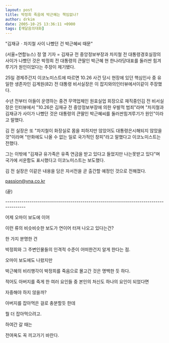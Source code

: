 ```yaml
---
layout: post
title: 박정희 죽음에 박근혜는 책임없나?
author: drkim
date: 2005-10-25 13:36:11 +0900
tags: [깨달음의대화]
---
```

"김재규ㆍ차지철 사이 나빴던 건 박근혜씨 때문"
  

  
(서울=연합뉴스) 정 열 기자 = 김재규 전 중앙정보부장과 차지철 전 대통령경호실장의 사이가 나빴던 것은 박정희 전 대통령의 큰딸인 박근혜 현 한나라당대표를 둘러싼 힘겨루기가 원인이었다는 주장이 제기됐다.
  

  
25일 경제주간지 이코노미스트에 따르면 10.26 사건 당시 현장에 있던 핵심인사 중 유일한 생존자인 김계원(82) 전 대통령 비서실장은 이 잡지와의인터뷰에서이같이 주장했다.
  

  
수년 전부터 아들이 운영하는 중견 무역업체인 원효실업 회장으로 재직중인김 전 비서실장은 인터뷰에서 "10.26은 김재규 전 중앙정보부장에 의한 우발적 범죄"라며 "차지철과 김재규가 사이가 나빴던 것은 대통령의 큰딸인 박근혜씨를 둘러싼힘겨루기가 원인"이라고 말했다.
  

  
김 전 실장은 또 "차지철이 화장실로 몸을 피하지만 않았어도 대통령은시해되지 않았을 것"이라며 "만화에도 나올 수 없는 일로 국가적인 창피"라고 말했다고 이코노미스트는 전했다.
  

  
그는 이밖에 "김재규 유가족은 유족 연금을 받고 있다고 들었지만 나는못받고 있다"며 국가에 서운함도 표시했다고 이코노미스트는 보도했다.
  

  
김 전 실장은 이같은 내용을 담은 자서전을 곧 출간할 예정인 것으로 전해졌다.
  

  
passion@yna.co.kr
  
(끝)
  
\---\---\---\---\---\---\---\---\---\---\---\---\---\---\---\---\---\---\---\---\---\---\---\---\---\---\---\---\----
  

  
어제 오마이 보도에 이어 
  
이런 류의 비슷비슷한 보도가 연이어 터져 나오고 있다는건? 
  

  
한 가지 분명한 건 
  
박정희와 그 주변인물들의 인격적 수준이 어떠한건지 알게 한다는 점.
   

  
오마이 보도에도 나왔지만 
  
박근혜의 비리행각이 박정희를 죽음으로 몰고간 것은 명백한 듯 하다. 
  

  
적어도 아버지를 죽게 한 여러 요인들 중 본인의 처신도 하나의 요인이 되었다면
  
자중해야 하지 않을까?
  

  
아버지를 잡아먹은 걸로 충분할듯 한데 
  
뭘 더 잡아먹으려고.
  

  
하여간 갈 때는 
  
전여옥도 꼭 끼고가기 바란다.